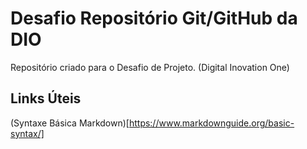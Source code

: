 # Desafio Repositório Git/GitHub da DIO
Repositório criado para o Desafio de Projeto.
(Digital Inovation One)


## Links Úteis
(Syntaxe Básica Markdown)[https://www.markdownguide.org/basic-syntax/]
